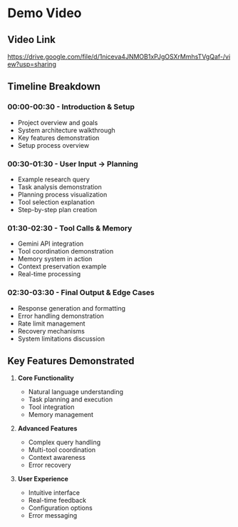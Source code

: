 # Demo Video

## Video Link
https://drive.google.com/file/d/1niceva4JNMOB1xPJgOSXrMmhsTVgQaf-/view?usp=sharing

## Timeline Breakdown

### 00:00-00:30 - Introduction & Setup
- Project overview and goals
- System architecture walkthrough
- Key features demonstration
- Setup process overview

### 00:30-01:30 - User Input → Planning
- Example research query
- Task analysis demonstration
- Planning process visualization
- Tool selection explanation
- Step-by-step plan creation

### 01:30-02:30 - Tool Calls & Memory
- Gemini API integration
- Tool coordination demonstration
- Memory system in action
- Context preservation example
- Real-time processing

### 02:30-03:30 - Final Output & Edge Cases
- Response generation and formatting
- Error handling demonstration
- Rate limit management
- Recovery mechanisms
- System limitations discussion

## Key Features Demonstrated

1. **Core Functionality**
   - Natural language understanding
   - Task planning and execution
   - Tool integration
   - Memory management

2. **Advanced Features**
   - Complex query handling
   - Multi-tool coordination
   - Context awareness
   - Error recovery

3. **User Experience**
   - Intuitive interface
   - Real-time feedback
   - Configuration options
   - Error messaging
